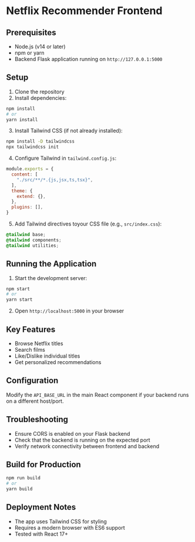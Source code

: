 # Netflix Recommender Frontend

## Prerequisites
- Node.js (v14 or later)
- npm or yarn
- Backend Flask application running on `http://127.0.0.1:5000`

## Setup

1. Clone the repository
2. Install dependencies:
```bash
npm install
# or
yarn install
```

3. Install Tailwind CSS (if not already installed):
```bash
npm install -D tailwindcss
npx tailwindcss init
```

4. Configure Tailwind in `tailwind.config.js`:
```javascript
module.exports = {
  content: [
    "./src/**/*.{js,jsx,ts,tsx}",
  ],
  theme: {
    extend: {},
  },
  plugins: [],
}
```

5. Add Tailwind directives toyour CSS file (e.g., `src/index.css`):
```css
@tailwind base;
@tailwind components;
@tailwind utilities;
```

## Running the Application

1. Start the development server:
```bash
npm start
# or
yarn start
```

2. Open `http://localhost:5000` in your browser

## Key Features
- Browse Netflix titles
- Search films
- Like/Dislike individual titles
- Get personalized recommendations

## Configuration

Modify the `API_BASE_URL` in the main React component if your backend runs on a different host/port.

## Troubleshooting
- Ensure CORS is enabled on your Flask backend
- Check that the backend is running on the expected port
- Verify network connectivity between frontend and backend

## Build for Production
```bash
npm run build
# or
yarn build
```

## Deployment Notes
- The app uses Tailwind CSS for styling
- Requires a modern browser with ES6 support
- Tested with React 17+